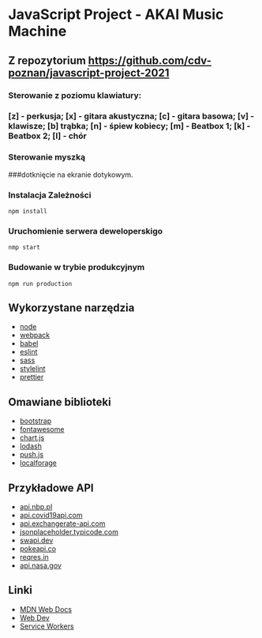 # JavaScript Project - AKAI Music Machine
## Z repozytorium https://github.com/cdv-poznan/javascript-project-2021
### Sterowanie z poziomu klawiatury:
### [z] - perkusja; [x] - gitara akustyczna; [c] - gitara basowa; [v] - klawisze; [b] trąbka; [n] - śpiew kobiecy; [m] - Beatbox 1; [k] - Beatbox 2; [l] - chór
### Sterowanie myszką 
###dotknięcie na ekranie dotykowym.

### Instalacja Zależności

```shell
npm install
```

### Uruchomienie serwera deweloperskigo

```shell
nmp start
```

### Budowanie w trybie produkcyjnym

```shell
npm run production
```

## Wykorzystane narzędzia
* [node](https://nodejs.org/en/)
* [webpack](https://webpack.js.org/)
* [babel](https://babeljs.io/)
* [eslint](https://eslint.org/)
* [sass](https://sass-lang.com/)
* [stylelint](https://stylelint.io/)
* [prettier](https://prettier.io/)

## Omawiane biblioteki
* [bootstrap](https://getbootstrap.com/)
* [fontawesome](https://fontawesome.com/)
* [chart.js](https://www.chartjs.org/)
* [lodash](https://lodash.com/)
* [push.js](https://pushjs.org/)
* [localforage](https://localforage.github.io/localForage/)

## Przykładowe API
* [api.nbp.pl](http://api.nbp.pl/)
* [api.covid19api.com](https://api.covid19api.com/)
* [api.exchangerate-api.com](https://api.exchangerate-api.com)
* [jsonplaceholder.typicode.com](https://jsonplaceholder.typicode.com/)
* [swapi.dev](https://swapi.dev)
* [pokeapi.co](https://pokeapi.co/)
* [reqres.in](https://reqres.in/)
* [api.nasa.gov](https://api.nasa.gov)

## Linki
* [MDN Web Docs](https://developer.mozilla.org/)
* [Web Dev](https://web.dev/)
* [Service Workers](https://serviceworke.rs/)
